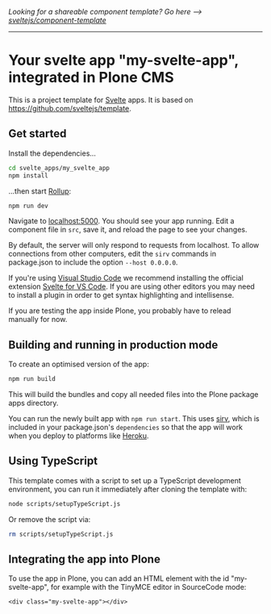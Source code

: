 *Looking for a shareable component template? Go here --> [sveltejs/component-template](https://github.com/sveltejs/component-template)*

---

# Your svelte app "my-svelte-app", integrated in Plone CMS

This is a project template for [Svelte](https://svelte.dev) apps. It is based on https://github.com/sveltejs/template.

## Get started

Install the dependencies...

```bash
cd svelte_apps/my_svelte_app
npm install
```

...then start [Rollup](https://rollupjs.org):

```bash
npm run dev
```

Navigate to [localhost:5000](http://localhost:5000). You should see your app running. Edit a component file in `src`, save it, and reload the page to see your changes.

By default, the server will only respond to requests from localhost. To allow connections from other computers, edit the `sirv` commands in package.json to include the option `--host 0.0.0.0`.

If you're using [Visual Studio Code](https://code.visualstudio.com/) we recommend installing the official extension [Svelte for VS Code](https://marketplace.visualstudio.com/items?itemName=svelte.svelte-vscode). If you are using other editors you may need to install a plugin in order to get syntax highlighting and intellisense.

If you are testing the app inside Plone, you probably have to relead manually for now.

## Building and running in production mode

To create an optimised version of the app:

```bash
npm run build
```

This will build the bundles and copy all needed files into the Plone package apps directory.

You can run the newly built app with `npm run start`. This uses [sirv](https://github.com/lukeed/sirv), which is included in your package.json's `dependencies` so that the app will work when you deploy to platforms like [Heroku](https://heroku.com).


## Using TypeScript

This template comes with a script to set up a TypeScript development environment, you can run it immediately after cloning the template with:

```bash
node scripts/setupTypeScript.js
```

Or remove the script via:

```bash
rm scripts/setupTypeScript.js
```

## Integrating the app into Plone

To use the app in Plone, you can add an HTML element with the id "my-svelte-app", for example with the TinyMCE editor in SourceCode mode:

    <div class="my-svelte-app"></div>
